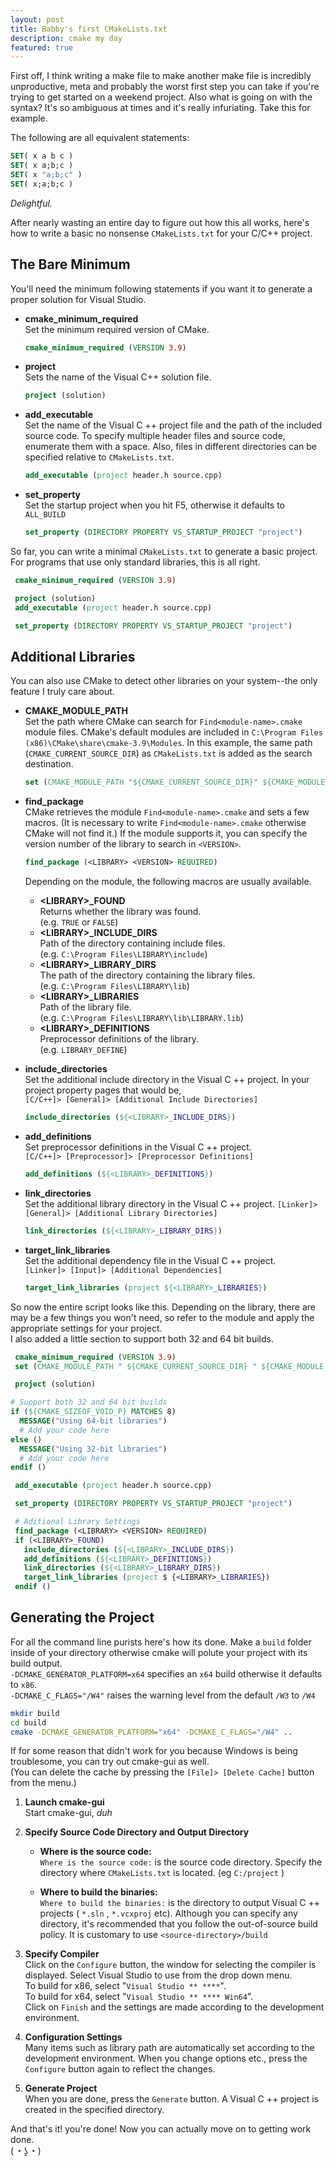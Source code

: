 ```yaml
---
layout: post
title: Babby's first CMakeLists.txt
description: cmake my day
featured: true
---
```


First off, I think writing a make file to make another make file is incredibly
unproductive, meta and probably the worst first step you can take if you're
trying to get started on a weekend project.
Also what is going on with the syntax? It's so ambiguous at times and it's
really infuriating. Take this for example.

The following are all equivalent statements:
```cmake
SET( x a b c )
SET( x a;b;c )
SET( x "a;b;c" )
SET( x;a;b;c )
```

_Delightful._

After nearly wasting an entire day to figure out how this all works, here's how
to write a basic no nonsense ```CMakeLists.txt``` for your C/C++ project.

## The Bare Minimum
You'll need the minimum following statements if you want it to generate a proper
solution for Visual Studio.

* **cmake_minimum_required**  
  Set the minimum required version of CMake.

  ```cmake
  cmake_minimum_required (VERSION 3.9)
  ```

* **project**  
  Sets the name of the Visual C++ solution file.

  ```cmake
  project (solution)
  ```

* **add_executable**  
  Set the name of the Visual C ++ project file and the path of the included
  source code. To specify multiple header files and source code, enumerate them
  with a space. Also, files in different directories can be specified relative
  to ```CMakeLists.txt```.

  ```cmake
  add_executable (project header.h source.cpp)
  ```

* **set_property**  
  Set the startup project when you hit F5, otherwise it defaults to ```ALL_BUILD```

  ```cmake
  set_property (DIRECTORY PROPERTY VS_STARTUP_PROJECT "project")
  ```

So far, you can write a minimal ```CMakeLists.txt``` to generate a basic
project. For programs that use only standard libraries, this is all right.

```cmake
 cmake_minimum_required (VERSION 3.9)

 project (solution)
 add_executable (project header.h source.cpp)

 set_property (DIRECTORY PROPERTY VS_STARTUP_PROJECT "project") 
```

## Additional Libraries
You can also use CMake to detect other libraries on your system--the only
feature I truly care about.

* **CMAKE_MODULE_PATH**  
  Set the path where CMake can search for ```Find<module-name>.cmake``` module files. CMake's default modules are
  included in ```C:\Program Files (x86)\CMake\share\cmake-3.9\Modules```. In this example, the same path
  (```CMAKE_CURRENT_SOURCE_DIR```) as ```CMakeLists.txt``` is added as the search destination.

  ```cmake
  set (CMAKE_MODULE_PATH "${CMAKE_CURRENT_SOURCE_DIR}" ${CMAKE_MODULE_PATH}) 
  ```

* **find_package**  
  CMake retrieves the module ```Find<module-name>.cmake``` and sets a few macros. (It is necessary to write
  ```Find<module-name>.cmake``` otherwise CMake will not find it.) If the module supports it, you can specify the
  version number of the library to search in ```<VERSION>```.

  ```cmake
  find_package (<LIBRARY> <VERSION> REQUIRED)
  ```

  Depending on the module, the following macros are usually available.
  * **\<LIBRARY\>_FOUND**  
    Returns whether the library was found.  
    (e.g. ```TRUE``` or ```FALSE```)
  * **\<LIBRARY\>_INCLUDE_DIRS**  
    Path of the directory containing include files.  
    (e.g. ```C:\Program Files\LIBRARY\include```)
  * **\<LIBRARY\>_LIBRARY_DIRS**  
    The path of the directory containing the library files.  
    (e.g. ```C:\Program Files\LIBRARY\lib```)
  * **\<LIBRARY\>_LIBRARIES**   
    Path of the library file.  
    (e.g. ```C:\Program Files\LIBRARY\lib\LIBRARY.lib```)
  * **\<LIBRARY\>_DEFINITIONS**  
    Preprocessor definitions of the library.  
    (e.g. ```LIBRARY_DEFINE```)

* **include_directories**  
  Set the additional include directory in the Visual C ++ project. In your
  project property pages that would be,  
  ```[C/C++]> [General]> [Additional Include Directories]``` 

  ```cmake
  include_directories (${<LIBRARY>_INCLUDE_DIRS})
  ```

* **add_definitions**  
  Set preprocessor definitions in the Visual C ++ project.  
   ```[C/C++]> [Preprocessor]> [Preprocessor Definitions]```

  ```cmake
  add_definitions (${<LIBRARY>_DEFINITIONS})
  ```

* **link_directories**  
  Set the additional library directory in the Visual C ++ project.
  ```[Linker]> [General]> [Additional Library Directories]```

  ```cmake
  link_directories (${<LIBRARY>_LIBRARY_DIRS})
  ```

* **target_link_libraries**  
  Set the additional dependency file in the Visual C ++ project.  
  ```[Linker]> [Input]> [Additional Dependencies]```

  ```cmake
  target_link_libraries (project ${<LIBRARY>_LIBRARIES})
  ```

So now the entire script looks like this. Depending on the library, there are
may be a few things you won't need, so refer to the module and apply the 
appropriate settings for your project.  
I also added a little section to support both 32 and 64 bit builds.

```cmake
 cmake_minimum_required (VERSION 3.9)
 set (CMAKE_MODULE_PATH " ${CMAKE_CURRENT_SOURCE_DIR} " ${CMAKE_MODULE_PATH})

 project (solution)

# Support both 32 and 64 bit builds
if (${CMAKE_SIZEOF_VOID_P} MATCHES 8)
  MESSAGE("Using 64-bit libraries")
  # Add your code here
else ()
  MESSAGE("Using 32-bit libraries")
  # Add your code here
endif ()

 add_executable (project header.h source.cpp)

 set_property (DIRECTORY PROPERTY VS_STARTUP_PROJECT "project")

 # Aditional Library Settings
 find_package (<LIBRARY> <VERSION> REQUIRED)
 if (<LIBRARY>_FOUND)
   include_directories (${<LIBRARY>_INCLUDE_DIRS})
   add_definitions (${<LIBRARY>_DEFINITIONS})
   link_directories (${<LIBRARY>_LIBRARY_DIRS})
   target_link_libraries (project $ {<LIBRARY>_LIBRARIES})
 endif ()
 ```

## Generating the Project

For all the command line purists here's how its done. Make a ```build``` folder
inside of your directory otherwise cmake will polute your project with its 
build output.  
```-DCMAKE_GENERATOR_PLATFORM=x64``` specifies an ```x64``` build otherwise it
defaults to ```x86```.  
```-DCMAKE_C_FLAGS="/W4"``` raises the warning level from the default ```/W3``` to ```/W4```

```bash
mkdir build
cd build
cmake -DCMAKE_GENERATOR_PLATFORM="x64" -DCMAKE_C_FLAGS="/W4" ..
```

If for some reason that didn't work for you because Windows is being
troublesome, you can try out cmake-gui as well.  
(You can delete the cache by pressing the ```[File]> [Delete Cache]``` button
from the menu.)

1. **Launch cmake-gui**  
    Start cmake-gui, _duh_  

2. **Specify Source Code Directory and Output Directory**  

    * **Where is the source code:**  
    ```Where is the source code:``` is the source code directory. 
    Specify the directory where ```CMakeLists.txt``` is located. (eg ```C:/project``` )

    * **Where to build the binaries:**  
    ```Where to build the binaries:``` is the directory to output Visual C ++ projects ( ```*.sln``` , ```*.vcxproj``` etc). 
    Although you can specify any directory, it's recommended that you follow the out-of-source build policy. It is customary to use ```<source-directory>/build```

3. **Specify Compiler**  
    Click on the ```Configure``` button, the window for selecting the compiler is displayed. Select Visual Studio to use from the drop down menu.  
    To build for x86, select "```Visual Studio ** ****```".  
    To build for x64, select "```Visual Studio ** **** Win64```".  
    Click on ```Finish``` and the settings are made according to the development
    environment.

4. **Configuration Settings**  
    Many items such as library path are automatically set according to the
    development environment. When you change options etc., press the
    ```Configure``` button again to reflect the changes.

5. **Generate Project**  
    When you are done, press the ```Generate``` button. 
    A Visual C ++ project is created in the specified directory.

And that's it! you're done! Now you can actually move on to getting work done.  
( ◔ ʖ̯ ◔ )

